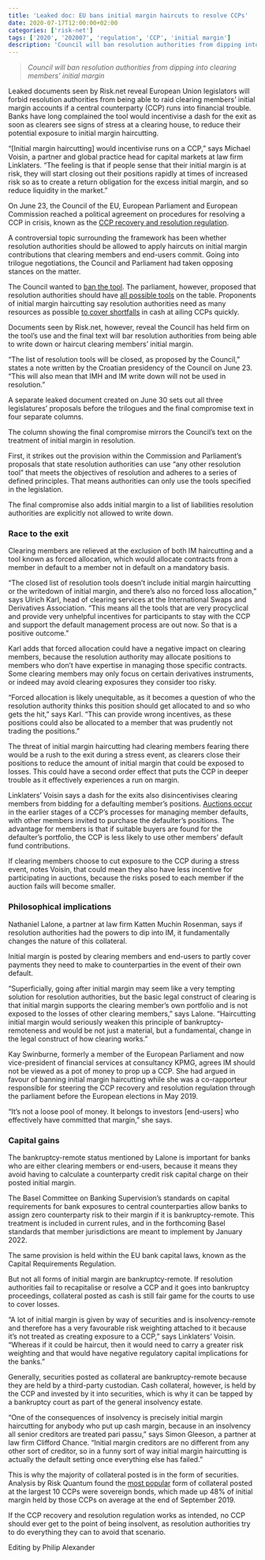 ```yaml
---
title: 'Leaked doc: EU bans initial margin haircuts to resolve CCPs'
date: 2020-07-17T12:00:00+02:00
categories: ['risk-net']
tags: ['2020', '202007', 'regulation', 'CCP', 'initial margin']
description: 'Council will ban resolution authorities from dipping into clearing members’ initial margin'
---
```


> _Council will ban resolution authorities from dipping into clearing members’ initial margin_

Leaked documents seen by Risk.net reveal European Union legislators will forbid resolution authorities from being able to raid clearing members’ initial margin accounts if a central counterparty (CCP) runs into financial trouble. Banks have long complained the tool would incentivise a dash for the exit as soon as clearers see signs of stress at a clearing house, to reduce their potential exposure to initial margin haircutting.

“[Initial margin haircutting] would incentivise runs on a CCP,” says Michael Voisin, a partner and global practice head for capital markets at law firm Linklaters. “The feeling is that if people sense that their initial margin is at risk, they will start closing out their positions rapidly at times of increased risk so as to create a return obligation for the excess initial margin, and so reduce liquidity in the market.”

On June 23, the Council of the EU, European Parliament and European Commission reached a political agreement on procedures for resolving a CCP in crisis, known as the [CCP recovery and resolution regulation](https://www.risk.net/regulation/5980041/stuck-in-traffic-eu-turf-war-holds-up-ccp-resolution-rules).

A controversial topic surrounding the framework has been whether resolution authorities should be allowed to apply haircuts on initial margin contributions that clearing members and end-users commit. Going into trilogue negotiations, the Council and Parliament had taken opposing stances on the matter.

The Council wanted to [ban the tool](https://www.risk.net/regulation/7341851/eu-council-dials-back-on-margin-haircuts-for-ccp-resolution). The parliament, however, proposed that resolution authorities should have [all possible tools](https://www.risk.net/regulation/5389336/europe-leaves-im-haircutting-in-ccp-recovery-crosshairs) on the table. Proponents of initial margin haircutting say resolution authorities need as many resources as possible [to cover shortfalls](https://www.risk.net/risk-management/2450076/ccps-must-be-able-haircut-initial-margin-crisis) in cash at ailing CCPs quickly.

Documents seen by Risk.net, however, reveal the Council has held firm on the tool’s use and the final text will bar resolution authorities from being able to write down or haircut clearing members’ initial margin.

“The list of resolution tools will be closed, as proposed by the Council,” states a note written by the Croatian presidency of the Council on June 23. “This will also mean that IMH and IM write down will not be used in resolution.”

A separate leaked document created on June 30 sets out all three legislatures’ proposals before the trilogues and the final compromise text in four separate columns.

The column showing the final compromise mirrors the Council’s text on the treatment of initial margin in resolution.

First, it strikes out the provision within the Commission and Parliament’s proposals that state resolution authorities can use “any other resolution tool” that meets the objectives of resolution and adheres to a series of defined principles. That means authorities can only use the tools specified in the legislation.

The final compromise also adds initial margin to a list of liabilities resolution authorities are explicitly not allowed to write down.

### Race to the exit

Clearing members are relieved at the exclusion of both IM haircutting and a tool known as forced allocation, which would allocate contracts from a member in default to a member not in default on a mandatory basis.

“The closed list of resolution tools doesn’t include initial margin haircutting or the writedown of initial margin, and there’s also no forced loss allocation,” says Ulrich Karl, head of clearing services at the International Swaps and Derivatives Association. “This means all the tools that are very procyclical and provide very unhelpful incentives for participants to stay with the CCP and support the default management process are out now. So that is a positive outcome.”

Karl adds that forced allocation could have a negative impact on clearing members, because the resolution authority may allocate positions to members who don’t have expertise in managing those specific contracts. Some clearing members may only focus on certain derivatives instruments, or indeed may avoid clearing exposures they consider too risky.

“Forced allocation is likely unequitable, as it becomes a question of who the resolution authority thinks this position should get allocated to and so who gets the hit,” says Karl. “This can provide wrong incentives, as these positions could also be allocated to a member that was prudently not trading the positions.”

The threat of initial margin haircutting had clearing members fearing there would be a rush to the exit during a stress event, as clearers close their positions to reduce the amount of initial margin that could be exposed to losses. This could have a second order effect that puts the CCP in deeper trouble as it effectively experiences a run on margin.

Linklaters’ Voisin says a dash for the exits also disincentivises clearing members from bidding for a defaulting member’s positions. [Auctions occur](https://www.risk.net/risk-management/7556926/dont-run-ccp-auctions-by-fear-study-argues) in the earlier stages of a CCP’s processes for managing member defaults, with other members invited to purchase the defaulter’s positions. The advantage for members is that if suitable buyers are found for the defaulter’s portfolio, the CCP is less likely to use other members’ default fund contributions.

If clearing members choose to cut exposure to the CCP during a stress event, notes Voisin, that could mean they also have less incentive for participating in auctions, because the risks posed to each member if the auction fails will become smaller.

### Philosophical implications

Nathaniel Lalone, a partner at law firm Katten Muchin Rosenman, says if resolution authorities had the powers to dip into IM, it fundamentally changes the nature of this collateral.

Initial margin is posted by clearing members and end-users to partly cover payments they need to make to counterparties in the event of their own default.

“Superficially, going after initial margin may seem like a very tempting solution for resolution authorities, but the basic legal construct of clearing is that initial margin supports the clearing member’s own portfolio and is not exposed to the losses of other clearing members,” says Lalone. “Haircutting initial margin would seriously weaken this principle of bankruptcy-remoteness and would be not just a material, but a fundamental, change in the legal construct of how clearing works.”

Kay Swinburne, formerly a member of the European Parliament and now vice-president of financial services at consultancy KPMG, agrees IM should not be viewed as a pot of money to prop up a CCP. She had argued in favour of banning initial margin haircutting while she was a co-rapporteur responsible for steering the CCP recovery and resolution regulation through the parliament before the European elections in May 2019.

“It’s not a loose pool of money. It belongs to investors [end-users] who effectively have committed that margin,” she says.

### Capital gains

The bankruptcy-remote status mentioned by Lalone is important for banks who are either clearing members or end-users, because it means they avoid having to calculate a counterparty credit risk capital charge on their posted initial margin.

The Basel Committee on Banking Supervision’s standards on capital requirements for bank exposures to central counterparties allow banks to assign zero counterparty risk to their margin if it is bankruptcy-remote. This treatment is included in current rules, and in the forthcoming Basel standards that member jurisdictions are meant to implement by January 2022.

The same provision is held within the EU bank capital laws, known as the Capital Requirements Regulation.

But not all forms of initial margin are bankruptcy-remote. If resolution authorities fail to recapitalise or resolve a CCP and it goes into bankruptcy proceedings, collateral posted as cash is still fair game for the courts to use to cover losses.

“A lot of initial margin is given by way of securities and is insolvency-remote and therefore has a very favourable risk weighting attached to it because it’s not treated as creating exposure to a CCP,” says Linklaters’ Voisin. “Whereas if it could be haircut, then it would need to carry a greater risk weighting and that would have negative regulatory capital implications for the banks.”

Generally, securities posted as collateral are bankruptcy-remote because they are held by a third-party custodian. Cash collateral, however, is held by the CCP and invested by it into securities, which is why it can be tapped by a bankruptcy court as part of the general insolvency estate.

“One of the consequences of insolvency is precisely initial margin haircutting for anybody who put up cash margin, because in an insolvency all senior creditors are treated pari passu,” says Simon Gleeson, a partner at law firm Clifford Chance. “Initial margin creditors are no different from any other sort of creditor, so in a funny sort of way initial margin haircutting is actually the default setting once everything else has failed.”

This is why the majority of collateral posted is in the form of securities. Analysis by Risk Quantum found the [most popular](https://www.risk.net/risk-quantum/7371746/at-ccps-sovereign-bonds-are-top-im-collateral) form of collateral posted at the largest 10 CCPs were sovereign bonds, which made up 48% of initial margin held by those CCPs on average at the end of September 2019.

If the CCP recovery and resolution regulation works as intended, no CCP should ever get to the point of being insolvent, as resolution authorities try to do everything they can to avoid that scenario.

Editing by Philip Alexander

